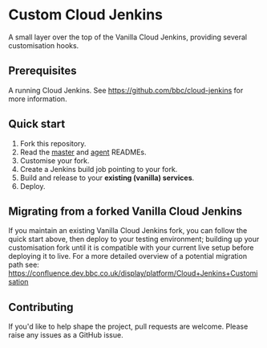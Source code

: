 # Custom Cloud Jenkins
A small layer over the top of the Vanilla Cloud Jenkins, providing several
customisation hooks.

## Prerequisites

A running Cloud Jenkins. See https://github.com/bbc/cloud-jenkins for more
information.

## Quick start

1) Fork this repository.
2) Read the [master](master/README.md) and [agent](agent/README.md) READMEs.
3) Customise your fork.
4) Create a Jenkins build job pointing to your fork.
5) Build and release to your **existing (vanilla) services**.
4) Deploy.

## Migrating from a forked Vanilla Cloud Jenkins

If you maintain an existing Vanilla Cloud Jenkins fork, you can follow the
quick start above, then deploy to your testing environment; building up your
customisation fork until it is compatible with your current live setup before
deploying it to live. For a more detailed overview of a potential migration
path see:
https://confluence.dev.bbc.co.uk/display/platform/Cloud+Jenkins+Customisation

## Contributing
If you'd like to help shape the project, pull requests are welcome. Please
raise any issues as a GitHub issue.
